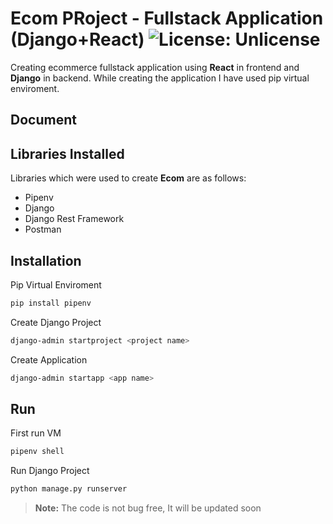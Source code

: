 # Ecom PRoject - Fullstack Application (Django+React)  <img src="https://img.shields.io/badge/license-Unlicense-blue.svg" alt="License: Unlicense">

Creating ecommerce fullstack application using **React** in frontend and **Django** in backend. While creating the application I have used pip virtual enviroment. 

## Document
## Libraries Installed
Libraries which were used to create **Ecom** are as follows:
- Pipenv
- Django
- Django Rest Framework
- Postman

## Installation
Pip Virtual Enviroment
```bash
pip install pipenv
```
Create Django Project
```bash
django-admin startproject <project name>
```
Create Application
```bash
django-admin startapp <app name>
```
## Run
First run VM
```bash
pipenv shell
```
Run Django Project
```bash
python manage.py runserver
```

> **Note:** The code is not bug free, It will be updated soon

